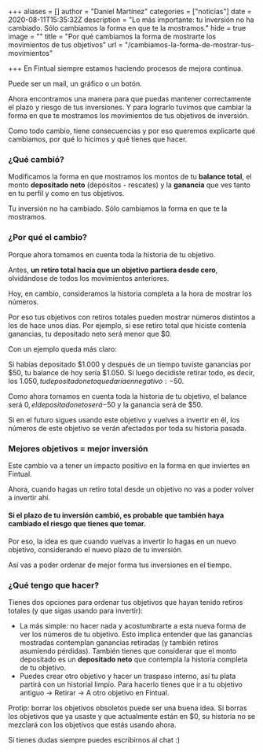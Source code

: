 +++
aliases = []
author = "Daniel Martínez"
categories = ["noticias"]
date = 2020-08-11T15:35:32Z
description = "Lo más importante: tu inversión no ha cambiado. Sólo cambiamos la forma en que te la mostramos."
hide = true
image = ""
title = "Por qué cambiamos la forma de mostrarte los movimientos de tus objetivos"
url = "/cambiamos-la-forma-de-mostrar-tus-movimientos"

+++
En Fintual siempre estamos haciendo procesos de mejora continua.

Puede ser un mail, un gráfico o un botón.

Ahora encontramos una manera para que puedas mantener correctamente el plazo y riesgo de tus inversiones. Y para lograrlo tuvimos que cambiar la forma en que te mostramos los movimientos de tus objetivos de inversión.

Como todo cambio, tiene consecuencias y por eso queremos explicarte qué cambiamos, por qué lo hicimos y qué tienes que hacer.

### ¿Qué cambió?

Modificamos la forma en que mostramos los montos de tu **balance total**, el monto **depositado neto** (depósitos - rescates) y la **ganancia** que ves tanto en tu perfil y como en tus objetivos.

Tu inversión no ha cambiado. Sólo cambiamos la forma en que te la mostramos.

### ¿Por qué el cambio?

Porque ahora tomamos en cuenta toda la historia de tu objetivo.

Antes, **un retiro total hacía que un objetivo partiera desde cero**, olvidándose de todos los movimientos anteriores.

Hoy, en cambio, consideramos la historia completa a la hora de mostrar los números.

Por eso tus objetivos con retiros totales pueden mostrar números distintos a los de hace unos días. Por ejemplo, si ese retiro total que hiciste contenía ganancias, tu depositado neto será menor que $0.

Con un ejemplo queda más claro:

Si habías depositado $1.000 y después de un tiempo tuviste ganancias por $50, tu balance de hoy sería $1.050. Si luego decidiste retirar todo, es decir, los $1.050, tu depositado neto quedaría en negativo: -$50.

Como ahora tomamos en cuenta toda la historia de tu objetivo, el balance será $0, el depositado neto será -$50 y la ganancia será de $50.

Si en el futuro sigues usando este objetivo y vuelves a invertir en él, los números de este objetivo se verán afectados por toda su historia pasada.

### Mejores objetivos = mejor inversión

Este cambio va a tener un impacto positivo en la forma en que inviertes en Fintual.

Ahora, cuando hagas un retiro total desde un objetivo no vas a poder volver a invertir ahí.

#### Si el plazo de tu inversión cambió, es probable que también haya cambiado el riesgo que tienes que tomar.

Por eso, la idea es que cuando vuelvas a invertir lo hagas en un nuevo objetivo, considerando el nuevo plazo de tu inversión.

Así vas a poder ordenar de mejor forma tus inversiones en el tiempo.

### ¿Qué tengo que hacer?

Tienes dos opciones para ordenar tus objetivos que hayan tenido retiros totales (y que sigas usando para invertir):

* La más simple: no hacer nada y acostumbrarte a esta nueva forma de ver los números de tu objetivo. Esto implica entender que las ganancias mostradas contemplan ganancias retiradas (y también retiros asumiendo pérdidas). También tienes que considerar que el monto depositado es un **depositado neto** que contempla la historia completa de tu objetivo.
* Puedes crear otro objetivo y hacer un traspaso interno, así tu plata partirá con un historial limpio. Para hacerlo tienes que ir a tu objetivo antiguo → Retirar → A otro objetivo en Fintual.

Protip: borrar los objetivos obsoletos puede ser una buena idea. Si borras los objetivos que ya usaste y que actualmente están en $0, su historia no se mezclará con los objetivos que estás usando ahora.

Si tienes dudas siempre puedes escribirnos al chat :)